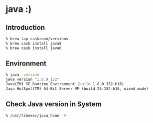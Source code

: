 # java :)

## Introduction

```zsh
% brew tap caskroom/versions
% brew cask install java8
% brew cask install java6
```

## Environment

```zsh
% java -version
java version "1.8.0_152"
Java(TM) SE Runtime Environment (build 1.8.0_152-b16)
Java HotSpot(TM) 64-Bit Server VM (build 25.152-b16, mixed mode)
```

## Check Java version in System

```zsh
% /usr/libexec/java_home -V
```

